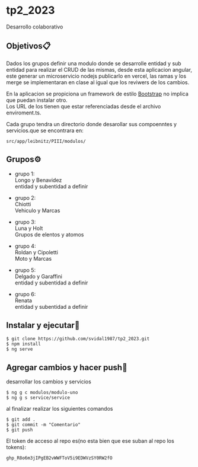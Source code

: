 # tp2_2023
Desarrollo colaborativo

## Objetivos📋
Dados los grupos definir una modulo donde se desarrolle entidad y sub entidad para realizar el CRUD de las mismas, desde esta aplicacion angular, este generar  un microservicio nodejs publicarlo en vercel, las ramas y los merge se implementaran en clase al igual que los reviwers de los cambios.
  
En la aplicacion se propiciona un framework de estilo [Bootstrap](https://getbootstrap.com/) no implica que puedan instalar otro.  
Los URL de los tienen que estar referenciadas desde el archivo enviroment.ts.  

Cada grupo tendra un directorio donde desarollar sus compoenntes y servicios.que se encontrara en:  

```
src/app/leibnitz/PIII/modulos/
```

## Grupos⚙️
* grupo 1:    
Longo y Benavidez   
entidad y subentidad a definir
  
* grupo 2:    
Chiotti   
Vehiculo y Marcas
  
* grupo 3:    
Luna y Holt   
Grupos de elentos y atomos
  
* grupo 4:    
Roldan y Cipoletti   
Moto y Marcas
  
* grupo 5:    
Delgado y Garaffini   
entidad y subentidad a definir
  
* grupo 6:    
Renata  
entidad y subentidad a definir
  

 



## Instalar y ejecutar🔧
```
$ git clone https://github.com/svidal1987/tp2_2023.git
$ npm install
$ ng serve
```


## Agregar cambios y hacer push🔧
desarrollar los cambios y servicios
```
$ ng g c modulos/modulo-uno
$ ng g s service/service
```

al finalizar realizar los siguientes comandos

```
$ git add .
$ git commit -m "Comentario"
$ git push
```

El token de acceso al repo es(no esta bien que ese suban al repo los tokens):  
```
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
```


